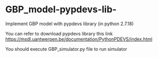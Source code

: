 # GBP_model-pypdevs-lib-
Implement GBP model with pypdevs library (in python 2.7.18)

You can refer to download pypdevs library this link
https://msdl.uantwerpen.be/documentation/PythonPDEVS/index.html

You should execute GBP_simulator.py file to run simulator
